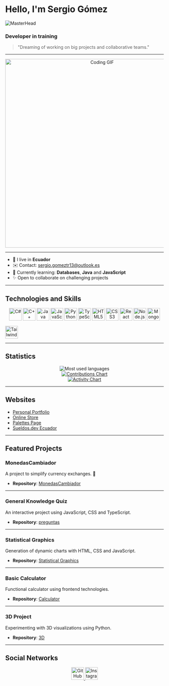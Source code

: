 # Hello, I'm Sergio Gómez

![MasterHead](https://wallpapercave.com/wp/wp9109383.jpg)

### Developer in training 

> "Dreaming of working on big projects and collaborative teams."

---

<p align="center">
  <img src="https://media.giphy.com/media/qgQUggAC3Pfv687qPC/giphy.gif" alt="Coding GIF" width="600"/>
</p>

---

- 🏡 I live in **Ecuador**
- ✉️ Contact: [sergio.gomeztr13@outlook.es](mailto:sergio.gomeztr13@outlook.es)
- 🧬 Currently learning: **Databases**, **Java** and **JavaScript**
- ✨ Open to collaborate on challenging projects

---

## Technologies and Skills

<p align="center">
<!-- Lenguajes base -->
<a href="https://docs.microsoft.com/en-us/dotnet/csharp/" target="_blank" rel="noreferrer"><img src="https://raw.githubusercontent.com/danielcranney/readme-generator/main/public/icons/skills/csharp-colored.svg" width="40" height="40" alt="C#" /></a>
<a href="https://docs.microsoft.com/en-us/cpp/?view=msvc-170" target="_blank" rel="noreferrer"><img src="https://raw.githubusercontent.com/danielcranney/readme-generator/main/public/icons/skills/cplusplus-colored.svg" width="40" height="40" alt="C++" /></a>
<!-- Lenguajes backend -->
<a href="https://www.java.com/" target="_blank" rel="noreferrer"><img src="https://raw.githubusercontent.com/danielcranney/readme-generator/main/public/icons/skills/java-colored.svg" width="40" height="40" alt="Java" /></a>
<!-- Lenguajes web -->
<a href="https://developer.mozilla.org/en-US/docs/Web/JavaScript" target="_blank" rel="noreferrer"><img src="https://raw.githubusercontent.com/danielcranney/readme-generator/main/public/icons/skills/javascript-colored.svg" width="40" height="40" alt="JavaScript" /></a>
<a href="https://www.python.org/" target="_blank" rel="noreferrer"><img src="https://raw.githubusercontent.com/danielcranney/readme-generator/main/public/icons/skills/python-colored.svg" width="40" height="40" alt="Python" /></a>
<a href="https://www.typescriptlang.org/" target="_blank" rel="noreferrer"><img src="https://raw.githubusercontent.com/danielcranney/readme-generator/main/public/icons/skills/typescript-colored.svg" width="40" height="40" alt="TypeScript" /></a>
<!-- Tecnologías frontend -->
<a href="https://developer.mozilla.org/en-US/docs/Web/HTML" target="_blank" rel="noreferrer"><img src="https://raw.githubusercontent.com/danielcranney/readme-generator/main/public/icons/skills/html5-colored.svg" width="40" height="40" alt="HTML5" /></a>
<a href="https://www.w3.org/TR/CSS/#css" target="_blank" rel="noreferrer"><img src="https://raw.githubusercontent.com/danielcranney/readme-generator/main/public/icons/skills/css3-colored.svg" width="40" height="40" alt="CSS3" /></a>
<a href="https://reactjs.org/" target="_blank" rel="noreferrer"><img src="https://raw.githubusercontent.com/danielcranney/readme-generator/main/public/icons/skills/react-colored.svg" width="40" height="40" alt="React" /></a>
<!-- Tecnologías backend -->
<a href="https://nodejs.org/en/" target="_blank" rel="noreferrer"><img src="https://raw.githubusercontent.com/danielcranney/readme-generator/main/public/icons/skills/nodejs-colored.svg" width="40" height="40" alt="Node.js" /></a>
<!-- Base de datos -->
<a href="https://www.mongodb.com/" target="_blank" rel="noreferrer"><img src="https://raw.githubusercontent.com/danielcranney/readme-generator/main/public/icons/skills/mongodb-colored.svg" width="40" height="40" alt="MongoDB" /></a>
<!-- Herramientas adicionales -->

<a href="https://tailwindcss.com/" target="_blank" rel="noreferrer"><img src="https://raw.githubusercontent.com/danielcranney/readme-generator/main/public/icons/skills/tailwindcss-colored.svg" width="40" height="40" alt="Tailwind CSS" /></a>
</p>

---

## Statistics

<!-- Most used languages chart --> 
<div align="center"> 
  <img src="https://github-readme-stats-git-masterrstaa-rickstaa.vercel.app/api/top-langs/?username=sergio001g&layout=compact&theme=radical&hide_border=true&bg_color=0D1117&title_color=F85D7F&text_color=FFFFFF&langs_count=6" alt="Most used languages"/> 
</div> 

<!-- Contributions chart --> 
<div align="center"> 
  <a href="https://github.com/sergio001g"> 
    <img src="https://github-contribution-stats.vercel.app/api/?username=sergio001g&theme=radical&layout=compact" alt="Contributions Chart"/> 
  </a> 
</div> 

<!-- Activity chart --> 
<div align="center"> 
  <a href="https://github.com/sergio001g"> 
    <img src="https://github-readme-activity-graph.vercel.app/graph?username=sergio001g&theme=radical&hide_border=true&bg_color=0D1117&color=F85D7F&line=A16AE8&point=FFFFFF&area=true&area_color=A16AE8" alt="Activity Chart"/> 
  </a> 
</div>

---

## Websites

- [Personal Portfolio](https://dignkez2f1epgwof.vercel.app/)
- [Online Store](https://hdoljkop5rqznmbt.vercel.app/)
- [Palettes Page](https://rl6k9jtq1atw8ibi.vercel.app/)
- [Sueldos.dev Ecuador](https://ti1tq7iw3zk2mawt.vercel.app/)

---

## Featured Projects

### MonedasCambiador
A project to simplify currency exchanges. 💸

- **Repository**: [MonedasCambiador](https://github.com/sergio001g/MonedasCambiador)

---

### General Knowledge Quiz
An interactive project using JavaScript, CSS and TypeScript.

- **Repository**: [preguntas](https://github.com/sergio001g/preguntas.CSS-JS-TS)

---

### Statistical Graphics
Generation of dynamic charts with HTML, CSS and JavaScript.

- **Repository**: [Statistical Graphics](https://github.com/sergio001g/Graficos-estadisticos)

---

### Basic Calculator
Functional calculator using frontend technologies.

- **Repository**: [Calculator](https://github.com/sergio001g/Calculadora-con-hoja-de-calculo-b-sico-)

---

### 3D Project
Experimenting with 3D visualizations using Python.

- **Repository**: [3D](https://github.com/sergio001g/3d)

---

## Social Networks

<p align="center">
<a href="https://github.com/sergio001g" target="_blank" rel="noreferrer">
<img src="https://raw.githubusercontent.com/danielcranney/readme-generator/main/public/icons/socials/github.svg" width="40" height="40" alt="GitHub" />
</a>
<a href="http://www.instagram.com/gomezzzz__________" target="_blank" rel="noreferrer">
<img src="https://raw.githubusercontent.com/danielcranney/readme-generator/main/public/icons/socials/instagram.svg" width="40" height="40" alt="Instagram" />
</a>
</p>
